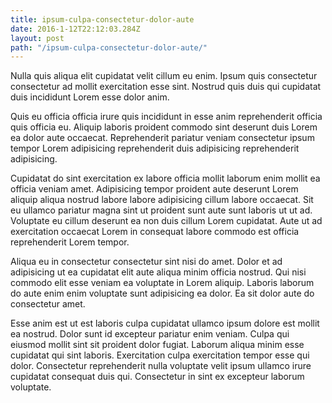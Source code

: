```yaml
---
title: ipsum-culpa-consectetur-dolor-aute
date: 2016-1-12T22:12:03.284Z
layout: post
path: "/ipsum-culpa-consectetur-dolor-aute/"
---
```


Nulla quis aliqua elit cupidatat velit cillum eu enim. Ipsum quis consectetur consectetur ad mollit exercitation esse sint. Nostrud quis duis qui cupidatat duis incididunt Lorem esse dolor anim.

Quis eu officia officia irure quis incididunt in esse anim reprehenderit officia quis officia eu. Aliquip laboris proident commodo sint deserunt duis Lorem ea dolor aute occaecat. Reprehenderit pariatur veniam consectetur ipsum tempor Lorem adipisicing reprehenderit duis adipisicing reprehenderit adipisicing.

Cupidatat do sint exercitation ex labore officia mollit laborum enim mollit ea officia veniam amet. Adipisicing tempor proident aute deserunt Lorem aliquip aliqua nostrud labore labore adipisicing cillum labore occaecat. Sit eu ullamco pariatur magna sint ut proident sunt aute sunt laboris ut ut ad. Voluptate eu cillum deserunt ea non duis cillum Lorem cupidatat. Aute ut ad exercitation occaecat Lorem in consequat labore commodo est officia reprehenderit Lorem tempor.

Aliqua eu in consectetur consectetur sint nisi do amet. Dolor et ad adipisicing ut ea cupidatat elit aute aliqua minim officia nostrud. Qui nisi commodo elit esse veniam ea voluptate in Lorem aliquip. Laboris laborum do aute enim enim voluptate sunt adipisicing ea dolor. Ea sit dolor aute do consectetur amet.

Esse anim est ut est laboris culpa cupidatat ullamco ipsum dolore est mollit ea nostrud. Dolor sunt id excepteur pariatur enim veniam. Culpa qui eiusmod mollit sint sit proident dolor fugiat. Laborum aliqua minim esse cupidatat qui sint laboris. Exercitation culpa exercitation tempor esse qui dolor. Consectetur reprehenderit nulla voluptate velit ipsum ullamco irure cupidatat consequat duis qui. Consectetur in sint ex excepteur laborum voluptate.